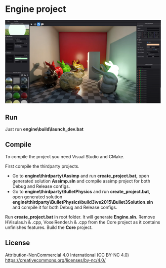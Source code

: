 Engine project
=============

![repoimg](https://github.com/romasm/engine/blob/master/repo_img.png?raw=true)

Run
--------
Just run **engine\build\launch_dev.bat** 

Compile
--------
To compile the project you need Visual Studio and CMake.

First compile the thirdparty projects.
- Go to **engine\thirdparty\Assimp** and run **create_project.bat**, open generated solution **Assimp.sln** and compile assimp project for both Debug and Release configs.
- Go to **engine\thirdparty\BulletPhysics** and run **create_project.bat**, open generated solution **engine\thirdparty\BulletPhysics\build3\vs2015\Bullet3Solution.sln** and compile it for both Debug and Release configs.

Run **create_project.bat** in root folder. It will generate **Engine.sln**. Remove HVisulas.h & .cpp, VoxelRender.h & .cpp from the Core project as it contains unfinishes features. Build the **Core** project.

License
--------

Attribution-NonCommercial 4.0 International (CC BY-NC 4.0)
https://creativecommons.org/licenses/by-nc/4.0/
